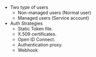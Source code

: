 - Two type of users
  - Non-managed users (Normal user)
  - Managed users (Service account)
- Auth Strategies
  - Static Token file.
  - X.509 certificates.
  - Open ID Connect.
  - Authentication proxy.
  - Webhook